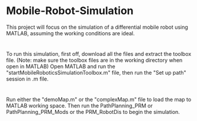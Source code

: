 # Mobile-Robot-Simulation
This project will focus on the simulation of a differential mobile robot using MATLAB, assuming the working conditions are ideal.
#
To run this simulation, first off, download all the files and extract the toolbox file. (Note: make sure the toolbox files are in the working directory when open in MATLAB)
Open MATLAB and run the "startMobileRoboticsSimulationToolbox.m" file, then run the "Set up path" session in .m file.
#
Run either the "demoMap.m" or the "complexMap.m" file to load the map to MATLAB working space.
Then run the PathPlanning_PRM or PathPlanning_PRM_Mods or the PRM_RobotDis to begin the simulation.
